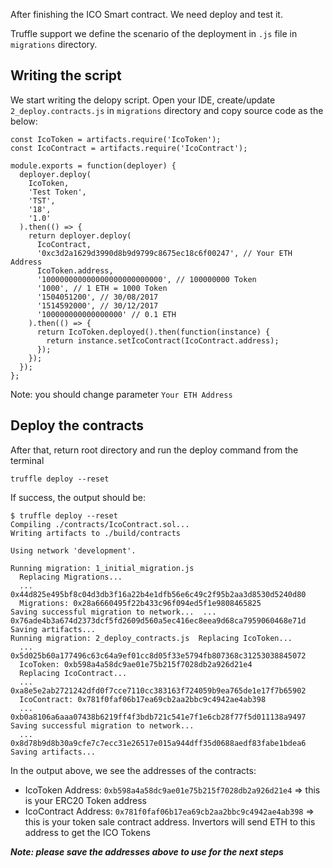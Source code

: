 After finishing the ICO Smart contract. We need deploy and test it.

Truffle support we define the scenario of the deployment in `.js` file in `migrations` directory.

## Writing the script
We start writing the delopy script. Open your IDE, create/update `2_deploy.contracts.js` in `migrations` directory and copy source code as the below:
```
const IcoToken = artifacts.require('IcoToken');
const IcoContract = artifacts.require('IcoContract');

module.exports = function(deployer) {
  deployer.deploy(
    IcoToken,
    'Test Token',
    'TST',
    '18',
    '1.0'
  ).then(() => {
    return deployer.deploy(
      IcoContract,
      '0xc3d2a1629d3990d8b9d9799c8675ec18c6f00247', // Your ETH Address
      IcoToken.address,
      '100000000000000000000000000', // 100000000 Token
      '1000', // 1 ETH = 1000 Token
      '1504051200', // 30/08/2017
      '1514592000', // 30/12/2017
      '100000000000000000' // 0.1 ETH
    ).then(() => {
      return IcoToken.deployed().then(function(instance) {
        return instance.setIcoContract(IcoContract.address);
      });
    });
  });
};

```

Note: you should change parameter `Your ETH Address`

## Deploy the contracts
After that, return root directory and  run the deploy command from the terminal
```
truffle deploy --reset
```

If success, the output should be:
```
$ truffle deploy --reset
Compiling ./contracts/IcoContract.sol...
Writing artifacts to ./build/contracts

Using network 'development'.

Running migration: 1_initial_migration.js
  Replacing Migrations...
  ... 0x44d825e495bf8c04d3db3f16a22b4e1dfb56e6c49c2f95b2aa3d8530d5240d80
  Migrations: 0x28a6660495f22b433c96f094ed5f1e9808465825
Saving successful migration to network...  ... 0x76ade4b3a674d2373dcf5fd2609d560a5ec416ec8eea9d68ca7959060468e71d
Saving artifacts...
Running migration: 2_deploy_contracts.js  Replacing IcoToken...
  ... 0x5d025b60a177496c63c64a9ef01cc8d05f33e5794fb807368c31253038845072
  IcoToken: 0xb598a4a58dc9ae01e75b215f7028db2a926d21e4
  Replacing IcoContract...
  ... 0xa8e5e2ab2721242dfd0f7cce7110cc383163f724059b9ea765de1e17f7b65902
  IcoContract: 0x781f0faf06b17ea69cb2aa2bbc9c4942ae4ab398
  ... 0xb0a8106a6aaa07438b6219ff4f3bdb721c541e7f1e6cb28f77f5d011138a9497
Saving successful migration to network...
  ... 0x8d78b9d8b30a9cfe7c7ecc31e26517e015a944dff35d0688aedf83fabe1bdea6
Saving artifacts...

```

In the output above, we see the addresses of the contracts:

- IcoToken Address: `0xb598a4a58dc9ae01e75b215f7028db2a926d21e4` => this is your ERC20 Token address
- IcoContract Address: `0x781f0faf06b17ea69cb2aa2bbc9c4942ae4ab398` => this is your token sale contract address. Invertors will send ETH to this address to get the ICO Tokens

***Note: please save the addresses above to use for the next steps***
